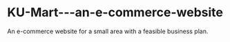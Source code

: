 # KU-Mart---an-e-commerce-website


An e-commerce website for a small area with a feasible business plan.
